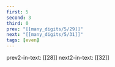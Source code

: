 ```yaml
---
first: 5
second: 3
third: 0
prev: "[[many_digits/5/29]]"
next: "[[many_digits/5/31]]"
tags: [even]
---
```

prev2-in-text: [[28]]
next2-in-text: [[32]]

